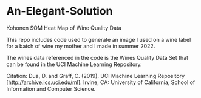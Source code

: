 # An-Elegant-Solution
Kohonen SOM Heat Map of Wine Quality Data

This repo includes code used to generate an image I used on a wine label for a batch of wine my mother and I made in summer 2022.

The wines data referenced in the code is the Wines Quality Data Set that can be found in the UCI Machine Learning Repository.

Citation:
Dua, D. and Graff, C. (2019). UCI Machine Learning Repository [http://archive.ics.uci.edu/ml]. Irvine, CA: University of California, School of Information and Computer Science.
